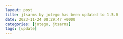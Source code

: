 ```yaml
---
layout: post
title: jtsarms by jotego has been updated to 1.5.0
date: 2023-11-24 08:29:47 +0000
categories: [jotego, jtsarms]
tags: [update]
---
```


